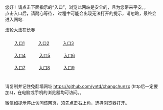 您好！请点击下面指示的“入口”，浏览此网站是安全的，且为您带来平安。。 <br/>
点击入口后，请耐心等待， 过程中可能会出现无法打开的提示，请忽略，最终会进入网站. </br>

法轮大法在长春<br/>
<div style="padding:10px"><a style="margin:20px" target="_blank" href="https://deotgma9e9wyf.cloudfront.net/2Qpsp?xebhuv" id="ccLink1" rel="nofollow">入口1</a> <a target="_blank" style="margin:20px" href="https://d2vjk92aisgrbz.cloudfront.net/2Qpsp?suooxnf" id="ccLink2" rel="nofollow">入口2</a> <a style="margin:20px" target="_blank" href="https://d12uwm4zvj6qpz.cloudfront.net/2Qpsp?dleta" id="ccLink3" rel="nofollow">入口3</a></div>

<div style="padding:10px" ><a style="margin:20px" target="_blank" href="https://deotgma9e9wyf.cloudfront.net/2Qpsp?xebhuv" id="ccLink4" rel="nofollow">入口4</a> <a style="margin:20px" href="https://d2vjk92aisgrbz.cloudfront.net/2Qpsp?suooxnf" target="_blank" id="ccLink5" rel="nofollow">入口5</a> <a style="margin:20px" href="https://d12uwm4zvj6qpz.cloudfront.net/2Qpsp?dleta" target="_blank" id="ccLink6" rel="nofollow">入口6</a></div>

<div style="padding:10px"><a style="margin:20px" target="_blank" href="https://deotgma9e9wyf.cloudfront.net/2Qpsp?xebhuv" id="ccLink7" rel="nofollow">入口7</a> <a style="margin:20px" href="https://d2vjk92aisgrbz.cloudfront.net/2Qpsp?suooxnf" target="_blank" id="ccLink8" rel="nofollow">入口8</a> <a style="margin:20px" target="_blank" href="https://d12uwm4zvj6qpz.cloudfront.net/2Qpsp?dleta" id="ccLink9" rel="nofollow">入口9</a></div>

<br/>



请复制并记住免翻墙网址 https://github.com/yntd/changchunzx (http后一定要加s)，在电脑或手机的浏览器均可访问。。<br/>

微信如提示停止访问该网页，须先点击右上角，选择浏览器打开。
